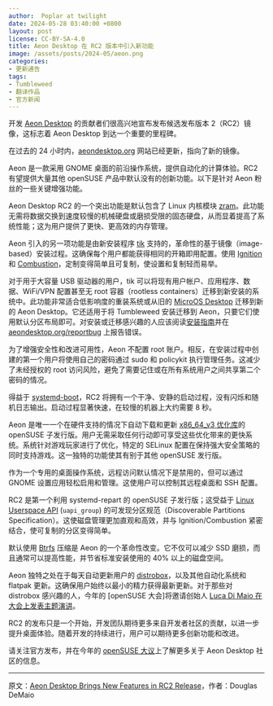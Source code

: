 ```yaml
---
author:  Poplar at twilight
date: 2024-05-28 03:40:00 +0800
layout: post
license: CC-BY-SA-4.0
title: Aeon Desktop 在 RC2 版本中引入新功能
image: /assets/posts/2024-05/aeon.png
categories:
- 更新通告
tags:
- Tumbleweed
- 翻译作品
- 官方新闻
---
```


开发 [Aeon Desktop] 的贡献者们很高兴地宣布发布候选发布版本 2（RC2）镜像，这标志着 Aeon Desktop 到达一个重要的里程碑。


在过去的 24 小时内，[aeondesktop.org][Aeon Desktop] 网站已经更新，指向了新的镜像。

[Aeon Desktop]: https://aeondesktop.org/

Aeon 是一款采用 GNOME 桌面的前沿操作系统，提供自动化的计算体验。RC2 有望提供大量其他 openSUSE 产品中默认没有的创新功能。以下是针对 Aeon 粉丝的一些关键增强功能。

Aeon Desktop RC2 的一个突出功能是默认包含了 Linux 内核模块 [zram]。此功能无需将数据交换到速度较慢的机械硬盘或磨损受限的固态硬盘，从而显着提高了系统性能；这为用户提供了更快、更高效的内存管理。

[zram]: https://en.wikipedia.org/wiki/Zram

Aeon 引入的另一项功能是由新安装程序 [tik] 支持的，革命性的基于镜像（image-based）安装过程。这确保每个用户都能获得相同的开箱即用配置。使用 [Ignition] 和 [Combustion]，定制变得简单且可复制，使设置和复制轻而易举。

[tik]: https://youtu.be/TGvwoc7vsBY?si=LanKFBFYbxaJb0eI
[Ignition]: https://en.opensuse.org/Portal:MicroOS/Ignition
[Combustion]: https://en.opensuse.org/Portal:MicroOS/Combustion

对于用于大容量 USB 驱动器的用户，tik 可以将现有用户帐户、应用程序、数据、WiFi/VPN 配置甚至无 root 容器（rootless containers）迁移到新安装的系统中。此功能非常适合低影响度的重装系统或从旧的 [MicroOS Desktop] 迁移到新的 Aeon Desktop。它还适用于将 Tumbleweed 安装迁移到 Aeon，只要它们使用默认分区布局即可。对安装或迁移感兴趣的人应该阅读[安装指南]并在 [aeondesktop.org/reportbug] 上报告错误。

[安装指南]: https://en.opensuse.org/Portal:Aeon/InstallGuide
[aeondesktop.org/reportbug]: https://aeondesktop.org/reportbug
[MicroOS Desktop]: https://get.opensuse.org/microos/

为了增强安全性和改进可用性，Aeon 不配置 root 账户。相反，在安装过程中创建的第一个用户将使用自己的密码通过 sudo 和 policykit 执行管理任务。这减少了未经授权的 root 访问风险，避免了需要记住或在所有系统用户之间共享第二个密码的情况。

得益于 [systemd-boot]，RC2 将拥有一个干净、安静的启动过程，没有闪烁和随机日志输出。启动过程显著快速，在较慢的机器上大约需要 8 秒。

[systemd-boot]: https://www.freedesktop.org/wiki/Software/systemd/systemd-boot/

Aeon 是唯一一个在硬件支持的情况下自动下载和更新 [x86_64_v3 优化库]的 openSUSE 子发行版。用户无需采取任何行动即可享受这些优化带来的更快系统。系统针对游戏玩家进行了优化，特定的 SELinux 配置在保持强大安全策略的同时支持游戏。这一独特的功能使其有别于其他 openSUSE 发行版。

[x86_64_v3 优化库]: https://news.opensuse.org/2023/03/02/tw-gains-optional-optimizations/

作为一个专用的桌面操作系统，远程访问默认情况下是禁用的，但可以通过 GNOME 设置应用轻松启用和管理。这使用户可以控制其远程桌面和 SSH 配置。

RC2 是第一个利用 systemd-repart 的 openSUSE 子发行版；这受益于 [Linux Userspace API] (`uapi_group`) 的可发现分区规范（Discoverable Partitions Specification）。这使磁盘管理更加直观和高效，并与 Ignition/Combustion 紧密结合，使可复制的分区变得简单。

[Linux Userspace API]: https://uapi-group.org/

默认使用 [Btrfs] 压缩是 Aeon 的一个革命性改变。它不仅可以减少 SSD 磨损，而且通常可以提高性能，并节省标准安装使用的 40% 以上的磁盘空间。

[Btrfs]: https://archive.kernel.org/oldwiki/btrfs.wiki.kernel.org/

Aeon 独特之处在于每天自动更新用户的 [distrobox]，以及其他自动化系统和 flatpak 更新。这确保用户始终以最小的精力获得最新更新。对于那些对 distrobox 感兴趣的人，今年的 [openSUSE 大会]将邀请创始人 [Luca Di Maio 在大会上发表主题演讲][keynote]。

[distrobox]: https://github.com/89luca89/distrobox
[openSUSE 大议]: https://events.opensuse.org/
[keynote]: https://events.opensuse.org/conferences/oSC24/program/proposals/4593

RC2 的发布只是一个开始，开发团队期待更多来自开发者社区的贡献，以进一步提升桌面体验。随着开发的持续进行，用户可以期待更多创新功能和改进。

请关注官方发布，并在今年的 [openSUSE 大议]上了解更多关于 Aeon Desktop 社区的信息。

----

原文：[Aeon Desktop Brings New Features in RC2 Release](https://news.opensuse.org/2024/05/28/aeon-desktop-brings-new-features-in-rctwo-release/)，作者：Douglas DeMaio